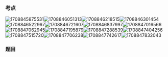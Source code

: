 ### 考点

![1708845875531](image/22未来信息综合技术/1708845875531.png)![1708846051313](image/22未来信息综合技术/1708846051313.png)![1708846218515](image/22未来信息综合技术/1708846218515.png)![1708846301454](image/22未来信息综合技术/1708846301454.png)![1708846522967](image/22未来信息综合技术/1708846522967.png)![1708846721607](image/22未来信息综合技术/1708846721607.png)![1708846837997](image/22未来信息综合技术/1708846837997.png)![1708847016566](image/22未来信息综合技术/1708847016566.png)![1708847062945](image/22未来信息综合技术/1708847062945.png)![1708847195879](image/22未来信息综合技术/1708847195879.png)![1708847288539](image/22未来信息综合技术/1708847288539.png)![1708847404256](image/22未来信息综合技术/1708847404256.png)![1708847515720](image/22未来信息综合技术/1708847515720.png)![1708847706238](image/22未来信息综合技术/1708847706238.png)![1708847742617](image/22未来信息综合技术/1708847742617.png)![1708847832043](image/22未来信息综合技术/1708847832043.png)


### 题目
